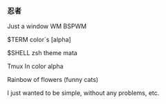 ### 忍者
Just a window WM BSPWM

$TERM color`s [alpha]

$SHELL zsh theme mata

Tmux In color alpha 

Rainbow of flowers (funny cats)

I just wanted to be simple, without any problems, etc.﻿

